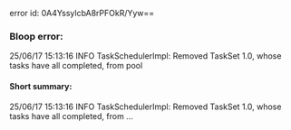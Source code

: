 error id: 0A4YssylcbA8rPFOkR/Yyw==
### Bloop error:

25/06/17 15:13:16 INFO TaskSchedulerImpl: Removed TaskSet 1.0, whose tasks have all completed, from pool
#### Short summary: 

25/06/17 15:13:16 INFO TaskSchedulerImpl: Removed TaskSet 1.0, whose tasks have all completed, from ...